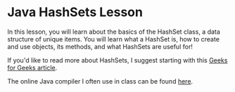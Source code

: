 # Java HashSets Lesson

In this lesson, you will learn about the basics of the HashSet class, a data structure of 
unique items. You will learn what a HashSet is, how to create and use objects, its methods, 
and what HashSets are useful for!

If you'd like to read more about HashSets, I suggest starting with this [Geeks for Geeks article](https://www.geeksforgeeks.org/java/interfaces-in-java/).

The online Java compiler I often use in class can be found [here](https://www.programiz.com/java-programming/online-compiler/).
